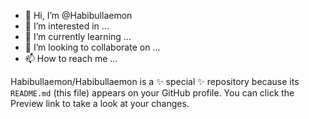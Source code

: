 - 👋 Hi, I’m @Habibullaemon
- 👀 I’m interested in ...
- 🌱 I’m currently learning ...
- 💞️ I’m looking to collaborate on ...
- 📫 How to reach me ...


Habibullaemon/Habibullaemon is a ✨ special ✨ repository because its `README.md` (this file) appears on your GitHub profile.
You can click the Preview link to take a look at your changes.

